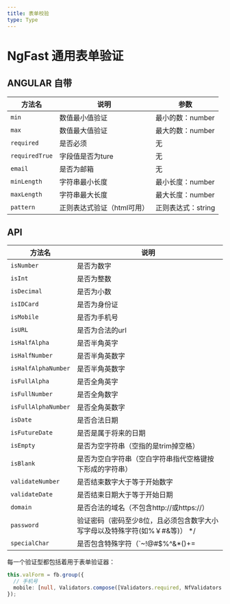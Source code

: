 ```yaml
---
title: 表单校验
type: Type
---
```


# NgFast 通用表单验证

## ANGULAR 自带

| 方法名            | 说明              | 参数           |
|----------------|-----------------|--------------|
| `min`          | 数值最小值验证         | 最小的数：number  |
| `max`          | 数值最大值验证         | 最大的数：number  |
| `required`     | 是否必须            | 无            |
| `requiredTrue` | 字段值是否为ture      | 无            |
| `email`        | 是否为邮箱           | 无            |
| `minLength`    | 字符串最小长度         | 最小长度：number  |
| `maxLength`    | 字符串最大长度         | 最大长度：number  |
| `pattern`      | 正则表达式验证（html可用） | 正则表达式：string |

## API

| 方法名                 | 说明                           |
|---------------------|------------------------------|
| `isNumber`          | 是否为数字                        |
| `isInt`             | 是否为整数                        |
| `isDecimal`         | 是否为小数                        |
| `isIDCard`          | 是否为身份证                       |
| `isMobile`          | 是否为手机号                       |
| `isURL`             | 是否为合法的url                    |
| `isHalfAlpha`       | 是否半角英字                       |
| `isHalfNumber`      | 是否半角英数字                      |
| `isHalfAlphaNumber` | 是否半角英数字                      |
| `isFullAlpha`       | 是否全角英字                       |
| `isFullNumber`      | 是否全角数字                       |
| `isFullAlphaNumber` | 是否全角英数字                      |
| `isDate`            | 是否合法日期                       |
| `isFutureDate`      | 是否是属于将来的日期                   |
| `isEmpty`           | 是否为空字符串（空指的是trim掉空格）         |
| `isBlank`           | 是否为空白字符串（空白字符串指代空格键按下形成的字符串） |
| `validateNumber`    | 是否结束数字大于等于开始数字               |
| `validateDate`      | 是否结束日期大于等于开始日期               |
| `domain`            | 是否合法的域名（不包含http://或https://）               |
| `password`          | 验证密码（密码至少8位，且必须包含数字大小写字母以及特殊字符(如%￥#&等)） */               |
| `specialChar`       | 是否包含特殊字符（`~!@#$%^&*()+=|\等）               |

每一个验证型都包括着用于表单验证器：

```ts
this.valForm = fb.group({
  // 手机号
  mobile: [null, Validators.compose([Validators.required, NfValidators.mobile])]
});
```
